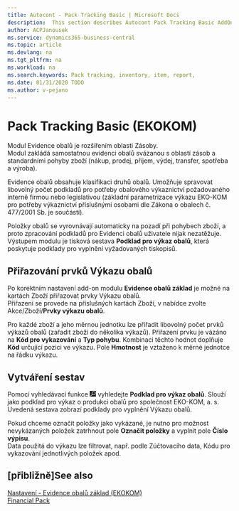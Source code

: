 ```yaml
---
title: Autocont - Pack Tracking Basic | Microsoft Docs
description:  This section describes Autocont Pack Tracking Basic AddOn
author: ACPJanousek
ms.service: dynamics365-business-central
ms.topic: article
ms.devlang: na
ms.tgt_pltfrm: na
ms.workload: na
ms.search.keywords: Pack tracking, inventory, item, report,
ms.date: 01/31/2020 TODO
ms.author: v-pejano
---
```


# Pack Tracking Basic (EKOKOM)
Modul Evidence obalů je rozšířením oblasti Zásoby.  
Modul zakládá samostatnou evidenci obalů svázanou s oblastí zásob a standardními pohyby zboží (nákup, prodej, příjem, výdej, transfer, spotřeba a výroba).

Evidence obalů obsahuje klasifikaci druhů obalů. Umožňuje spravovat libovolný počet podkladů pro potřeby obalového výkaznictví požadovaného interně firmou nebo legislativou (základní parametrizace výkazu EKO-KOM pro potřeby výkaznictví příslušnými osobami dle Zákona o obalech č. 477/2001 Sb. je součástí).

Položky obalů se vyrovnávají automaticky na pozadí při pohybech zboží, a proto zpracování podkladů pro Evidenci obalů uživatele nijak nezatěžuje.
Výstupem modulu je tisková sestava **Podklad pro výkaz obalů**, která poskytuje podklady pro vyplnění vyžadovaných tiskopisů.

## Přiřazování prvků Výkazu obalů
Po korektním nastavení add-on modulu **Evidence obalů základ** je možné na kartách Zboží přiřazovat prvky Výkazu obalů.  
Přiřazení se provede na příslušných kartách Zboží, v nabídce zvolte Akce/Zboží/**Prvky výkazu obalů**.

Pro každé zboží a jeho měrnou jednotku lze přiřadit libovolný počet prvků výkazů obalů (zařadit zboží do několika výkazů). Přiřazení prvku je vázáno na **Kód pro vykazování** a **Typ pohybu**. Kombinaci těchto hodnot doplňuje **Kód** určující pozici ve výkazu. Pole **Hmotnost** je vztaženo k měrné jednotce na řádku výkazu.

## Vytváření sestav
Pomocí vyhledávací funkce ![Žárovka, která otevře funkci Řekněte mi](media/ui-search/search_small.png "Řekněte mi, co chcete dělat") vyhledejte **Podklad pro výkaz obalů**.
Slouží jako podklad pro výkaz o produkci obalů pro společnost EKO-KOM, a. s. Uvedená sestava zobrazí podklady pro vyplnění Výkazu obalů.

Pokud chceme označit položky jako vykázané, je nutno pro možnost nevykázaných položek zatrhnout pole **Označit položky** a vyplnit pole **Číslo výpisu**.  
Data použitá do výkazu lze filtrovat, např. podle Zúčtovacího data, Kódu pro vykazování jednotlivých položek apod.

## [přibližně]<g1>See also</g1>
[Nastavení - Evidence obalů základ (EKOKOM)](ac-pack-tracking-basic-setup.md)  
[Financial Pack](ac-finance-pack.md)
